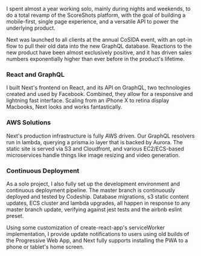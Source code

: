 I spent almost a year working solo, mainly during nights and weekends, to do a total revamp of the ScoreShots platform, with the goal of building a mobile-first, single page experience, and a versatile API to power the underlying product.

Next was launched to all clients at the annual CoSIDA event, with an opt-in flow to pull their old data into the new GraphQL database. Reactions to the new product have been almost exclusively positive, and it has driven sales numbers exponentially higher than ever before in the product's lifetime.

### React and GraphQL

I built Next's frontend on React, and its API on GraphQL, two technologies created and used by Facebook. Combined, they allow for a responsive and lightning fast interface. Scaling from an iPhone X to retina display Macbooks, Next looks and works fantastically.

### AWS Solutions

Next's production infrastructure is fully AWS driven. Our GraphQL resolvers run in lambda, querying a prisma.io layer that is backed by Aurora. The static site is served via S3 and Cloudfront, and various EC2/ECS-based microservices handle things like image resizing and video generation.

### Continuous Deployment

As a solo project, I also fully set up the development environment and continuous deployment pipeline. The master branch is continuously deployed and tested by Codeship. Database migrations, s3 static content updates, ECS cluster and lambda upgrades, all happen in response to any master branch update, verifying against jest tests and the airbnb eslint preset.

Using some customization of create-react-app's serviceWorker implementation, I provide update notifications to users using old builds of the Progressive Web App, and Next fully supports installing the PWA to a phone or tablet's home screen.
